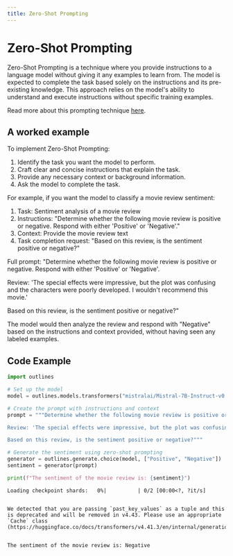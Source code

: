 ```yaml
---
title: Zero-Shot Prompting
---
```


# Zero-Shot Prompting


Zero-Shot Prompting is a technique where you provide instructions to a language model without giving it any examples to learn from. The model is expected to complete the task based solely on the instructions and its pre-existing knowledge. This approach relies on the model's ability to understand and execute instructions without specific training examples.
    
Read more about this prompting technique [here](https://arxiv.org/abs/2406.06608).

## A worked example


To implement Zero-Shot Prompting:

1. Identify the task you want the model to perform.
2. Craft clear and concise instructions that explain the task.
3. Provide any necessary context or background information.
4. Ask the model to complete the task.

For example, if you want the model to classify a movie review sentiment:

1. Task: Sentiment analysis of a movie review
2. Instructions: "Determine whether the following movie review is positive or negative. Respond with either 'Positive' or 'Negative'."
3. Context: Provide the movie review text
4. Task completion request: "Based on this review, is the sentiment positive or negative?"

Full prompt:
"Determine whether the following movie review is positive or negative. Respond with either 'Positive' or 'Negative'.

Review: 'The special effects were impressive, but the plot was confusing and the characters were poorly developed. I wouldn't recommend this movie.'

Based on this review, is the sentiment positive or negative?"

The model would then analyze the review and respond with "Negative" based on the instructions and context provided, without having seen any labeled examples.
    
## Code Example





```python
import outlines

# Set up the model
model = outlines.models.transformers("mistralai/Mistral-7B-Instruct-v0.1", device="cuda")

# Create the prompt with instructions and context
prompt = """Determine whether the following movie review is positive or negative. Respond with either 'Positive' or 'Negative'.

Review: 'The special effects were impressive, but the plot was confusing and the characters were poorly developed. I wouldn't recommend this movie.'

Based on this review, is the sentiment positive or negative?"""

# Generate the sentiment using zero-shot prompting
generator = outlines.generate.choice(model, ["Positive", "Negative"])
sentiment = generator(prompt)

print(f"The sentiment of the movie review is: {sentiment}")
```


    Loading checkpoint shards:   0%|          | 0/2 [00:00<?, ?it/s]


    We detected that you are passing `past_key_values` as a tuple and this is deprecated and will be removed in v4.43. Please use an appropriate `Cache` class (https://huggingface.co/docs/transformers/v4.41.3/en/internal/generation_utils#transformers.Cache)


    The sentiment of the movie review is: Negative

